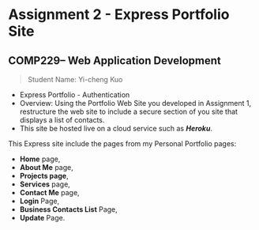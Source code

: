 
# Assignment 2 - Express Portfolio Site
## COMP229– Web Application Development

> Student Name: Yi-cheng Kuo
- Express Portfolio - Authentication
- Overview: Using the Portfolio Web Site you developed in Assignment 1, restructure the web site to include a secure section of you site that displays a list of contacts.
- This site be hosted live on a cloud service such as ***Heroku***. 

This Express site include the pages from my Personal Portfolio pages:

- **Home** page,
- **About Me** page, 
- **Projects page**, 
- **Services** page,
- **Contact Me** page,
- **Login** Page,
- **Business Contacts List** Page,
- **Update** Page.